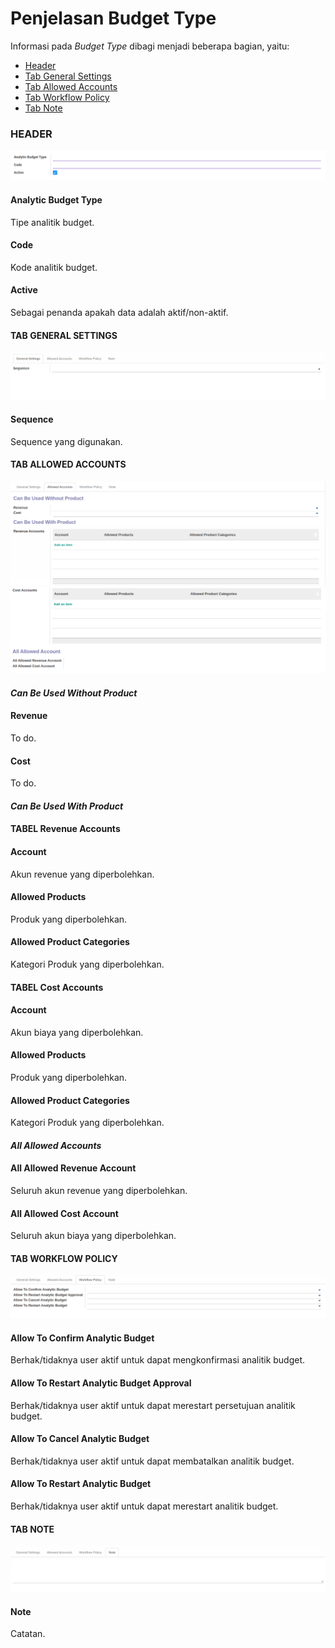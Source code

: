 # Penjelasan Budget Type

Informasi pada *Budget Type* dibagi menjadi beberapa bagian, yaitu:

* [Header](#bagian-header)
* [Tab General Settings](#tab-general-setting)
* [Tab Allowed Accounts](#tab-allowed-account)
* [Tab Workflow Policy](#tab-workflow-policy)
* [Tab Note](#tab-note)

### <a name="bagian-header">HEADER</a>

![](../../../img/budget-type-analytic/bagian-header.png)

#### <a name="field-header-analytic-budget-type">Analytic Budget Type</a>

Tipe analitik budget.

#### <a name="field-header-code">Code</a>

Kode analitik budget.

#### <a name="field-header-active">Active</a>

Sebagai penanda apakah data adalah aktif/non-aktif.

#### <a name="tab-general-setting">TAB GENERAL SETTINGS</a>

![](../../../img/budget-type-analytic/tab-general-setting.png)

#### <a name="field-general-setting-sequence">Sequence</a>

Sequence yang digunakan.

#### <a name="tab-allowed-account">TAB ALLOWED ACCOUNTS</a>

![](../../../img/budget-type-analytic/tab-allowed-account-1.png)
![](../../../img/budget-type-analytic/tab-allowed-account-2.png)

#### <a name="field-allowed-account-without-product">*Can Be Used Without Product*</a>

#### <a name="field-allowed-account-revenue">Revenue</a>

To do.

#### <a name="field-allowed-account-cost">Cost</a>

To do.

#### <a name="field-allowed-account-with-product">*Can Be Used With Product*</a>

#### <a name="field-allowed-account-with-product-revenue-table">TABEL Revenue Accounts</a>

#### <a name="field-allowed-account-revenue-account">Account</a>

Akun revenue yang diperbolehkan.

#### <a name="field-allowed-account-revenue-product">Allowed Products</a>

Produk yang diperbolehkan.

#### <a name="field-allowed-account-revenue-product-categories">Allowed Product Categories</a>

Kategori Produk yang diperbolehkan.

#### <a name="field-allowed-account-with-product-cost-table">TABEL Cost Accounts</a>

#### <a name="field-allowed-account-cost-account">Account</a>

Akun biaya yang diperbolehkan.

#### <a name="field-allowed-account-cost-product">Allowed Products</a>

Produk yang diperbolehkan.

#### <a name="field-allowed-account-cost-product-categories">Allowed Product Categories</a>

Kategori Produk yang diperbolehkan.

#### <a name="field-allowed-account-all">*All Allowed Accounts*</a>

#### <a name="field-allowed-account-all-revenue">All Allowed Revenue Account</a>

Seluruh akun revenue yang diperbolehkan.

#### <a name="field-allowed-account-all-cost">All Allowed Cost Account</a>

Seluruh akun biaya yang diperbolehkan.

#### <a name="tab-workflow-policy">TAB WORKFLOW POLICY</a>

![](../../../img/budget-type-analytic/tab-workflow-policy.png)

#### <a name="field-allow-to-confirm">Allow To Confirm Analytic Budget</a>

Berhak/tidaknya user aktif untuk dapat mengkonfirmasi analitik budget.

#### <a name="field-allow-to-restart-approval">Allow To Restart Analytic Budget Approval</a>

Berhak/tidaknya user aktif untuk dapat merestart persetujuan analitik budget.

#### <a name="field-allow-to-cancel">Allow To Cancel Analytic Budget</a>

Berhak/tidaknya user aktif untuk dapat membatalkan analitik budget.

#### <a name="field-allow-to-restart">Allow To Restart Analytic Budget</a>

Berhak/tidaknya user aktif untuk dapat merestart analitik budget.

#### <a name="tab-note">TAB NOTE</a>

![](../../../img/budget-type-analytic/tab-note.png)

#### <a name="field-note">Note</a>

Catatan.
